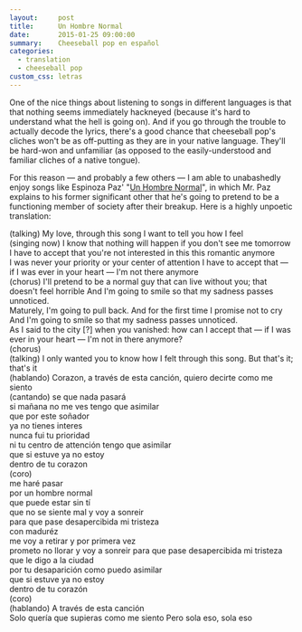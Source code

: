 ```yaml
---
layout:     post
title:      Un Hombre Normal
date:       2015-01-25 09:00:00
summary:    Cheeseball pop en español
categories: 
  - translation
  - cheeseball pop
custom_css: letras
---
```


One of the nice things about listening to songs in different languages is that that nothing seems immediately hackneyed (because it's hard to understand what the hell is going on). And if you go through the trouble to actually decode the lyrics, there's a good chance that cheeseball pop's cliches won't be as off-putting as they are in your native language. They'll be hard-won and unfamiliar (as opposed to the easily-understood and familiar cliches of a native tongue). 

For this reason — and probably a few others — I am able to unabashedly enjoy songs like Espinoza Paz' "[Un Hombre Normal](https://www.youtube.com/watch?v=2d05L2v8kBg)", in which Mr. Paz explains to his former significant other that he's going to pretend to be a functioning member of society after their breakup. Here is a highly unpoetic translation:

<div class="lyrics english">
  <div class="section">
    <div class="p">
      <span class="unit">(talking)</span>
      <span class="unit">My love, through this song</span>
      <span class="unit">I want to tell you how I feel</span>
    </div>
    <div class="p">
      <span class="unit">(singing now)</span>
      <span class="unit">I know that nothing will happen if you don't see me tomorrow</span>
      <span class="unit">I have to accept that you're not interested in this this romantic anymore</span>
    </div>
    <div class="p">
      <span class="unit">I was never your priority or your center of attention</span>
      <span class="unit">I have to accept that — if I was ever in your heart — I'm not there anymore</span>
    </div>
  </div>
  <div class="section">
    <div class="p">
      <span class="unit">(chorus)</span>
      <span class="unit">I'll pretend to be a normal guy that can live without you; that doesn't feel horrible</span>
      <span class="unit">And I'm going to smile so that my sadness passes unnoticed.</span>
    </div>
    <div class="p">
      <span class="unit">Maturely, I'm going to pull back.</span>
      <span class="unit">And for the first time I promise not to cry</span> 
      <span class="unit">And I'm going to smile so that my sadness passes unnoticed.</span>
    </div>
  </div>
  <div class="section">
    <div class="p">
      <span class="unit">As I said to the city [?] when you vanished:</span>
      <span class="unit">how can I accept that — if I was ever in your heart — I'm not in there anymore?</span>
    </div>
  </div>
  <div class="section">
    <div class="p">
      <span class="unit">(chorus)</span>
    </div>
  </div>
  <div class="section">
    <div class="p">
      <span class="unit">(talking)</span>
      <span class="unit">I only wanted you to know how I felt through this song.</span>
      <span class="unit">But that's it; that's it</span>
    </div>
  </div>
</div>

<div class="lyrics spanish">
  <div class="section">
    <div class="p">
      <span class="unit">(hablando)</span>
      <span class="unit">Corazon, a través de esta canción, quiero decirte como me siento</span>
    </div>
  </div>
  <div class="section">
    <div class="p">
      <span class="unit">(cantando)</span>      
      <span class="unit">
        se que nada pasará <br/> si mañana no me ves
      </span>
      <span class="unit">
        tengo que asimilar <br/>
        que por este soñador <br/>
        ya no tienes interes
      </span>
    </div>
    <div class="p">
      <span class="unit">
        nunca fui tu prioridad<br/>
        ni tu centro de attención
      </span>
      <span class="unit">
        tengo que asimilar<br/>
        que si estuve ya no estoy <br/>
        dentro de tu corazon
      </span>
    </div>
    <div class="p">
      <span class="unit">
        (coro)<br/>
        me haré pasar<br/>
        por un hombre normal<br/>
        que puede estar sin tí<br/>
        que no se siente mal
      </span>
      <span class="unit">
        y voy a sonreir<br/>
        para que pase desapercibida mi tristeza
      </span>
    </div>
    <div class="p">
      <span class="unit">
        con maduréz<br/>
        me voy a retirar
      </span>
      <span class="unit">
        y por primera vez<br/>
        prometo no llorar
      </span>
      <span class="unit">
        y voy a sonreir
        para que pase desapercibida
        mi tristeza
      </span>
    </div>
    <div class="p">
      <span class="unit">
        que le digo a la ciudad<br/>
        por tu desaparición
      </span>
      <span class="unit">
        como puedo asimilar<br/>
        que si estuve ya no estoy<br/>
        dentro de tu corazón      
      </span>
    </div>
    <div class="p">
      <span class="unit">
        (coro)
      </span>
    </div>
    <div class="p">
      <span class="unit">
        (hablando)
      </span>
      <span class="unit">
        A través de esta canción<br/>
        Solo quería que supieras como me siento
      </span>
      <span class="unit">
        Pero sola eso, sola eso
      </span>
    </div>
  </div>
</div>